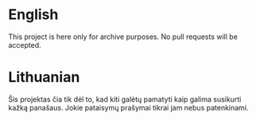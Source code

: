 English
======================

This project is here only for archive purposes. No pull requests will be accepted. 

Lithuanian
======================

Šis projektas čia tik dėl to, kad kiti galėtų pamatyti kaip galima susikurti kažką panašaus. Jokie pataisymų prašymai tikrai jam nebus patenkinami.
